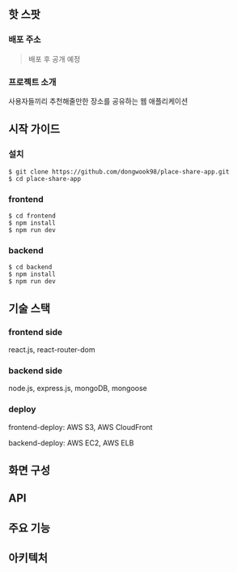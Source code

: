 ## 핫 스팟

### 배포 주소

> 배포 후 공개 예정

### 프로젝트 소개

사용자들끼리 추천해줄만한 장소를 공유하는 웹 애플리케이션

## 시작 가이드

### 설치

```
$ git clone https://github.com/dongwook98/place-share-app.git
$ cd place-share-app
```

### frontend

```
$ cd frontend
$ npm install
$ npm run dev
```

### backend

```
$ cd backend
$ npm install
$ npm run dev
```

## 기술 스택

### frontend side

react.js, react-router-dom

### backend side

node.js, express.js, mongoDB, mongoose

### deploy

frontend-deploy: AWS S3, AWS CloudFront

backend-deploy: AWS EC2, AWS ELB

## 화면 구성

## API

## 주요 기능

## 아키텍처
